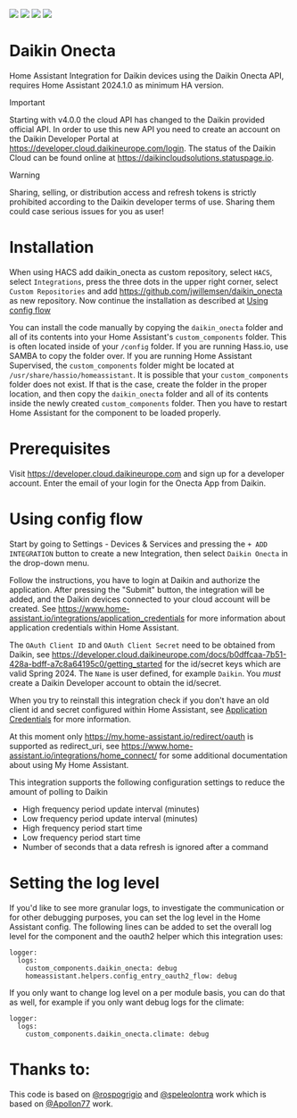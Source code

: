 [![](https://img.shields.io/static/v1?label=Sponsor&message=%E2%9D%A4&logo=GitHub&color=%23fe8e86&style=for-the-badge)](https://github.com/sponsors/jwillemsen)
[![](https://img.shields.io/github/release/jwillemsen/daikin_onecta/all.svg?style=for-the-badge)](https://github.com/jwillemsen/daikin_onecta/releases)
[![](https://img.shields.io/badge/MAINTAINER-%40jwillemsen-green?style=for-the-badge)](https://github.com/jwillemsen)
[![](https://img.shields.io/codecov/c/github/jwillemsen/daikin_onecta?style=for-the-badge)](https://codecov.io/gh/jwillemsen/daikin_onecta)
# Daikin Onecta

Home Assistant Integration for Daikin devices using the Daikin Onecta API, requires Home Assistant 2024.1.0 as minimum HA version.

> [!IMPORTANT]
> Starting with v4.0.0 the cloud API has changed to the Daikin provided official API. In order to use this new API you need to create an account on the Daikin Developer Portal at https://developer.cloud.daikineurope.com/login. The status of the Daikin Cloud can be found online at https://daikincloudsolutions.statuspage.io.

> [!WARNING]
> Sharing, selling, or distribution access and refresh tokens is strictly prohibited according to the Daikin developer terms of use. Sharing them could case serious issues for you as user!

<!---
# Installation using HACS:

Install with [HACS](https://hacs.xyz): Search for "Daikin Onecta" in the default repository,
-->

# Installation

When using HACS add daikin_onecta as custom repository, select `HACS`, select `Integrations`, press the three dots in the upper right corner, select `Custom Repositories` and add https://github.com/jwillemsen/daikin_onecta as new repository. Now continue the installation as described at [Using config flow](https://github.com/jwillemsen/daikin_onecta/blob/master/readme.md#using-config-flow)

You can install the code manually by copying the `daikin_onecta` folder and all of its contents into your Home Assistant's `custom_components` folder. This is often located inside of your `/config` folder. If you are running Hass.io, use SAMBA to copy the folder over. If you are running Home Assistant Supervised, the `custom_components` folder might be located at `/usr/share/hassio/homeassistant`. It is possible that your `custom_components` folder does not exist. If that is the case, create the folder in the proper location, and then copy the `daikin_onecta` folder and all of its contents inside the newly created `custom_components` folder. Then you have to restart Home Assistant for the component to be loaded properly.

# Prerequisites

Visit https://developer.cloud.daikineurope.com and sign up for a developer account. Enter the email of your login for the Onecta App from Daikin.

# Using config flow

Start by going to Settings - Devices & Services and pressing the `+ ADD INTEGRATION` button to create a new Integration, then select `Daikin Onecta` in the drop-down menu.

Follow the instructions, you have to login at Daikin and authorize the application. After pressing the "Submit" button, the integration will be added, and the Daikin devices connected to your cloud account will be created. See https://www.home-assistant.io/integrations/application_credentials for more information about application credentials within Home Assistant.

The `OAuth Client ID` and `OAuth Client Secret` need to be obtained from Daikin, see https://developer.cloud.daikineurope.com/docs/b0dffcaa-7b51-428a-bdff-a7c8a64195c0/getting_started for the id/secret keys which are valid Spring 2024. The `Name` is user defined, for example `Daikin`. You _must_ create a Daikin Developer account to obtain the id/secret.

When you try to reinstall this integration check if you don't have an old client id and secret configured within Home Assistant, see [Application Credentials](https://www.home-assistant.io/integrations/application_credentials/) for more information.

At this moment only https://my.home-assistant.io/redirect/oauth is supported as redirect_uri, see https://www.home-assistant.io/integrations/home_connect/ for some additional documentation about using My Home Assistant.

This integration supports the following configuration settings to reduce the amount of polling to Daikin

- High frequency period update interval (minutes)
- Low frequency period update interval (minutes)
- High frequency period start time
- Low frequency period start time
- Number of seconds that a data refresh is ignored after a command

# Setting the log level

If you'd like to see more granular logs, to investigate the communication or for other debugging purposes, you can set the log level in the Home Assistant config. The following lines can be added to set the overall log level for the component and the oauth2 helper which this integration uses:

```
logger:
  logs:
    custom_components.daikin_onecta: debug
    homeassistant.helpers.config_entry_oauth2_flow: debug
```

If you only want to change log level on a per module basis, you can do that as well, for example if you only want debug logs for the climate:

```
logger:
  logs:
    custom_components.daikin_onecta.climate: debug
```

# Thanks to:

This code is based on [@rospogrigio](https://github.com/rospogrigio) and [@speleolontra](https://github.com/speleolontra) work which is based on [@Apollon77](https://github.com/Apollon77) work.
